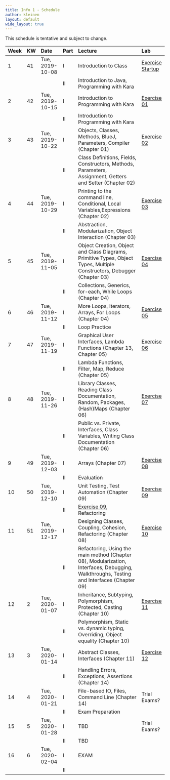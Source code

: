 ```yaml
---
title: Info 1 - Schedule
author: kleinen
layout: default
wide_layout: true
---
```



This schedule is tentative and subject to change.


| Week | KW | Date            | Part | Lecture                                                                                                                                        | Lab                                     |
|:-----|:---|:----------------|:-----|:-----------------------------------------------------------------------------------------------------------------------------------------------|:----------------------------------------|
| 1    | 41 | Tue, 2019-10-08 | I    | Introduction to Class                                                                                                                          | [Exercise Startup](../labs/exercise-00) |
|      |    |                 | II   | Introduction to Java, Programming with Kara                                                                                                    |                                         |
| 2    | 42 | Tue, 2019-10-15 | I    | Introduction to Programming with Kara                                                                                                          | [Exercise 01](../labs/exercise-01)      |
|      |    |                 | II   | Introduction to Programming with Kara                                                                                                          |                                         |
| 3    | 43 | Tue, 2019-10-22 | I    | Objects, Classes, Methods, BlueJ, Parameters, Compiler (Chapter 01)                                                                            | [Exercise 02](../labs/exercise-02)      |
|      |    |                 | II   | Class Definitions, Fields, Constructors, Methods, Parameters, Assignment, Getters and Setter (Chapter 02)                                      |                                         |
| 4    | 44 | Tue, 2019-10-29 | I    | Printing to the command line, Conditional, Local Variables,Expressions (Chapter 02)                                                            | [Exercise 03](../labs/exercise-03)      |
|      |    |                 | II   | Abstraction, Modularization, Object Interaction (Chapter 03)                                                                                   |                                         |
| 5    | 45 | Tue, 2019-11-05 | I    | Object Creation, Object and Class Diagrams, Primitive Types, Object Types, Multiple Constructors, Debugger (Chapter 03)                        | [Exercise 04](../labs/exercise-04)      |
|      |    |                 | II   | Collections, Generics, for-each, While Loops   (Chapter 04)                                                                                    |                                         |
| 6    | 46 | Tue, 2019-11-12 | I    | More Loops, Iterators, Arrays, For Loops  (Chapter 04)                                                                                         | [Exercise 05](../labs/exercise-05)      |
|      |    |                 | II   | Loop Practice                                                                                                                                  |                                         |
| 7    | 47 | Tue, 2019-11-19 | I    | Graphical User Interfaces, Lambda Functions (Chapter 13, Chapter 05)                                                                           | [Exercise 06](../labs/exercise-06)      |
|      |    |                 | II   | Lambda Functions, Filter, Map, Reduce   (Chapter 05)                                                                                           |                                         |
| 8    | 48 | Tue, 2019-11-26 | I    | Library Classes, Reading Class Documentation, Random, Packages, (Hash)Maps (Chapter 06)                                                        | [Exercise 07](../labs/exercise-07)      |
|      |    |                 | II   | Public vs. Private, Interfaces, Class Variables, Writing Class Documentation  (Chapter 06)                                                     |                                         |
| 9    | 49 | Tue, 2019-12-03 | I    | Arrays (Chapter 07)                                                                                                                            | [Exercise 08](../labs/exercise-08)      |
|      |    |                 | II   | Evaluation                                                                                                                                     |                                         |
| 10   | 50 | Tue, 2019-12-10 | I    | Unit Testing, Test Automation (Chapter 09)                                                                                                     | [Exercise 09](../labs/exercise-09)      |
|      |    |                 | II   | [Exercise 09](../labs/exercise-09), Refactoring                                                                                                |                                         |
| 11   | 51 | Tue, 2019-12-17 | I    | Designing Classes, Coupling, Cohesion, Refactoring     (Chapter 08)                                                                            | [Exercise 10](../labs/exercise-10)      |
|      |    |                 | II   | Refactoring, Using the main method    (Chapter 08), Modularization, Interfaces, Debugging, Walkthroughs,  Testing and Interfaces  (Chapter 09) |                                         |
| 12   | 2  | Tue, 2020-01-07 | I    | Inheritance, Subtyping, Polymorphism, Protected, Casting (Chapter 10)                                                                          | [Exercise 11](../labs/exercise-11)      |
|      |    |                 | II   | Polymorphism, Static vs. dynamic typing, Overriding, Object equality  (Chapter 10)                                                             |                                         |
| 13   | 3  | Tue, 2020-01-14 | I    | Abstract Classes, Interfaces  (Chapter 11)                                                                                                     | [Exercise 12](../labs/exercise-12)      |
|      |    |                 | II   | Handling Errors, Exceptions, Assertions   (Chapter 14)                                                                                         |                                         |
| 14   | 4  | Tue, 2020-01-21 | I    | File-based IO, Files, Command Line   (Chapter 14)                                                                                              | Trial Exams?                            |
|      |    |                 | II   | Exam Preparation                                                                                                                               |                                         |
| 15   | 5  | Tue, 2020-01-28 | I    | TBD                                                                                                                                            | Trial Exams?                            |
|      |    |                 | II   | TBD                                                                                                                                            |                                         |
| 16   | 6  | Tue, 2020-02-04 | I    | EXAM                                                                                                                                           |                                         |
|      |    |                 | II   |                                                                                                                                                |                                         |
